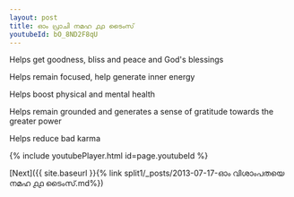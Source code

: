 ```yaml
---
layout: post
title: ഓം പ്രാചി നമഹ ൧൧ ടൈംസ്
youtubeId: bO_8ND2F8qU
---
```

 
 
Helps get goodness, bliss and peace and God's blessings
 
Helps remain focused, help generate inner energy 
 
Helps boost physical and mental health 
 
Helps remain grounded and generates a sense of gratitude towards the greater power 
 
Helps reduce bad karma
 
 
 
 


{% include youtubePlayer.html id=page.youtubeId %}
 
[Next]({{ site.baseurl }}{% link  split1/_posts/2013-07-17-ഓം വിശാംപതയെ നമഹ ൧൧ ടൈംസ്.md%})
 
